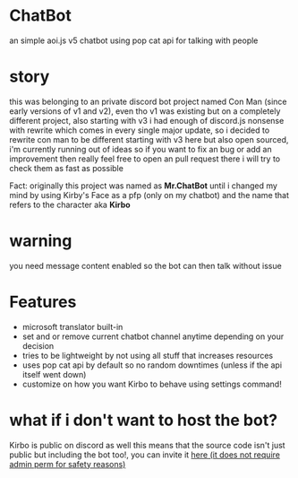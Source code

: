 # ChatBot
an simple aoi.js v5 chatbot using pop cat api for talking with people

# story
this was belonging to an private discord bot project named Con Man (since early versions of v1 and v2), even tho v1 was existing but on a completely different project, also starting with v3 i had enough of discord.js nonsense with rewrite which comes in every single major update, so i decided to rewrite con man to be different starting with v3 here but also open sourced, i'm currently running out of ideas so if you want to fix an bug or add an improvement then really feel free to open an pull request there i will try to check them as fast as possible

Fact: originally this project was named as **Mr.ChatBot** until i changed my mind by using Kirby's Face as a pfp (only on my chatbot) and the name that refers to the character aka **Kirbo**

# warning
you need message content enabled so the bot can then talk without issue

# Features
* microsoft translator built-in
* set and or remove current chatbot channel anytime depending on your decision
* tries to be lightweight by not using all stuff that increases resources
* uses pop cat api by default so no random downtimes (unless if the api itself went down)
* customize on how you want Kirbo to behave using settings command!

# what if i don't want to host the bot?
Kirbo is public on discord as well this means that the source code isn't just public but including the bot too!, you can invite it [here (it does not require admin perm for safety reasons)](https://discord.com/api/oauth2/authorize?client_id=775005602727591956&permissions=84992&scope=bot)
